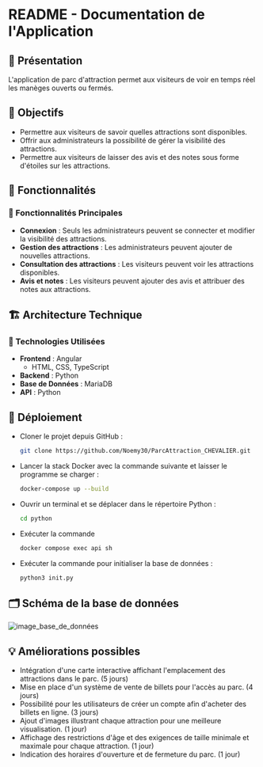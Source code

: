 # README - Documentation de l'Application

## 📌 Présentation
L'application de parc d'attraction permet aux visiteurs de voir en temps réel les manèges ouverts ou fermés.

## 🎯 Objectifs
- Permettre aux visiteurs de savoir quelles attractions sont disponibles.
- Offrir aux administrateurs la possibilité de gérer la visibilité des attractions.
- Permettre aux visiteurs de laisser des avis et des notes sous forme d'étoiles sur les attractions.

## 🚀 Fonctionnalités

### 🌟 Fonctionnalités Principales
- **Connexion** : Seuls les administrateurs peuvent se connecter et modifier la visibilité des attractions.
- **Gestion des attractions** : Les administrateurs peuvent ajouter de nouvelles attractions.
- **Consultation des attractions** : Les visiteurs peuvent voir les attractions disponibles.
- **Avis et notes** : Les visiteurs peuvent ajouter des avis et attribuer des notes aux attractions.

## 🏗️ Architecture Technique

### 🔧 Technologies Utilisées
- **Frontend** : Angular
  - HTML, CSS, TypeScript
- **Backend** : Python
- **Base de Données** : MariaDB
- **API** : Python 

## 🚀 Déploiement
- Cloner le projet depuis GitHub :  
  ```bash
  git clone https://github.com/Noemy30/ParcAttraction_CHEVALIER.git
  ```
- Lancer la stack Docker avec la commande suivante et laisser le programme se charger :  
  ```bash
  docker-compose up --build
  ```
- Ouvrir un terminal et se déplacer dans le répertoire Python :  
  ```bash
  cd python
  ```

- Exécuter la commande
  ```bash
  docker compose exec api sh
  ```

- Exécuter la commande pour initialiser la base de données :  
  ```bash
  python3 init.py
  ```

## 🗂️ Schéma de la base de données

![image_base_de_données](https://github.com/user-attachments/assets/00d96f0e-684c-4b18-b00d-2557a45cad71)



## 💡 Améliorations possibles

- Intégration d'une carte interactive affichant l'emplacement des attractions dans le parc. (5 jours)
- Mise en place d'un système de vente de billets pour l'accès au parc. (4 jours)
- Possibilité pour les utilisateurs de créer un compte afin d'acheter des billets en ligne. (3 jours)
- Ajout d'images illustrant chaque attraction pour une meilleure visualisation. (1 jour)
- Affichage des restrictions d'âge et des exigences de taille minimale et maximale pour chaque attraction. (1 jour)
- Indication des horaires d'ouverture et de fermeture du parc. (1 jour)



